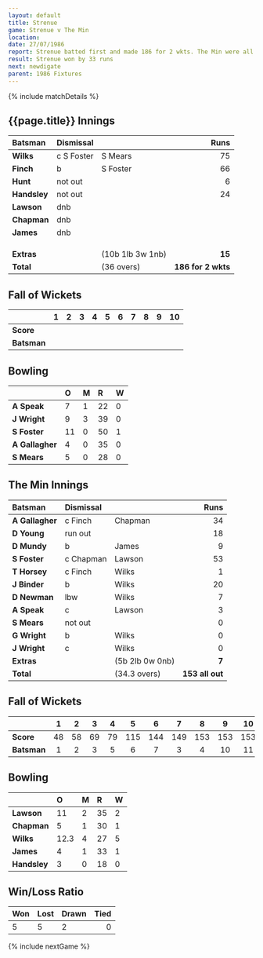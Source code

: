 ```yaml
---
layout: default
title: Strenue
game: Strenue v The Min
location: 
date: 27/07/1986
report: Strenue batted first and made 186 for 2 wkts. The Min were all out for 153 in reply.
result: Strenue won by 33 runs
next: newdigate
parent: 1986 Fixtures
---
```


{% include matchDetails %}

## {{page.title}} Innings

| Batsman | Dismissal |  | Runs |
|:---|:---|---|---:|
| **Wilks** | c S Foster | S Mears | 75 |
| **Finch** | b | S Foster | 66 |
| **Hunt** | not out |   | 6 |
| **Handsley** | not out |   | 24 |
| **Lawson** | dnb |  |  |
| **Chapman** | dnb |  |  |
| **James** | dnb |  |  |
|  |  |  |  |
|  |  |  |  |
|  |  |  |  |
| **Extras** | | (10b 1lb 3w 1nb) | **15** |
| **Total** | | (36 overs) | **186 for 2 wkts** |

## Fall of Wickets

| | 1 | 2 | 3 | 4 | 5 | 6 | 7 | 8 | 9 | 10 |
|---|:---:|:---:|:---:|:---:|:---:|:---:|:---:|:---:|:---:|:---:|
| **Score** |  |  |  |  |  |  |  |  |  |  |
| **Batsman** |  |  |  |  |  |  |  |  |  |  |  |

## Bowling

| | O | M | R | W |
|---|:---|:---|:---|:---|
| **A Speak** | 7 | 1 | 22 | 0 |
| **J Wright** | 9 | 3 | 39 | 0 |
| **S Foster** | 11 | 0 | 50 | 1 |
| **A Gallagher** | 4 | 0 | 35 | 0 |
| **S Mears** | 5 | 0 | 28 | 0 |


## The Min Innings

| Batsman | Dismissal |  | Runs |
|:---|:---|---|---:|
| **A Gallagher** | c Finch | Chapman | 34 |
| **D Young** | run out |  | 18 |
| **D Mundy** | b | James | 9 |
| **S Foster** | c Chapman | Lawson | 53 |
| **T Horsey** | c Finch  | Wilks | 1 |
| **J Binder** | b | Wilks | 20 |
| **D Newman** | lbw | Wilks | 7 |
| **A Speak** | c  | Lawson | 3 |
| **S Mears** | not out |  | 0 |
| **G Wright** | b | Wilks | 0 |
| **J Wright** | c | Wilks | 0 |
| **Extras** | | (5b 2lb 0w 0nb) | **7** |
| **Total** | | (34.3 overs) | **153 all out** |

## Fall of Wickets

| | 1 | 2 | 3 | 4 | 5 | 6 | 7 | 8 | 9 | 10 |
|---|:---:|:---:|:---:|:---:|:---:|:---:|:---:|:---:|:---:|:---:|
| **Score** | 48 | 58 | 69 | 79 | 115 | 144 | 149 | 153 | 153 | 153 |
| **Batsman** | 1 | 2 | 3 | 5 | 6 | 7 | 3 | 4 | 10 | 11 |

## Bowling

| | O | M | R | W |
|---|:---|:---|:---|:---|
| **Lawson** | 11 | 2 | 35 | 2 |
| **Chapman** | 5 | 1 | 30 | 1 |
| **Wilks** | 12.3 | 4 | 27 | 5 |
| **James** | 4 | 1 | 33 | 1 |
| **Handsley** | 3 | 0 | 18 | 0 |

## Win/Loss Ratio

| Won | Lost | Drawn | Tied |
|:---|:---|:---|---:|
| 5 | 5 | 2 | 0 |

{% include nextGame %}